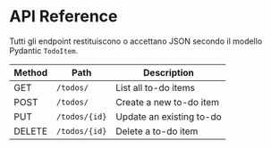 # API Reference

Tutti gli endpoint restituiscono o accettano JSON secondo il modello Pydantic `TodoItem`.

| Method | Path           | Description               |
| ------ | -------------- | ------------------------- |
| GET    | `/todos/`      | List all to-do items      |
| POST   | `/todos/`      | Create a new to-do item   |
| PUT    | `/todos/{id}`  | Update an existing to-do  |
| DELETE | `/todos/{id}`  | Delete a to-do item       |
